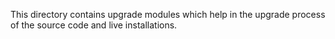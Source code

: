 This directory contains upgrade modules which help in the upgrade process
of the source code and live installations.